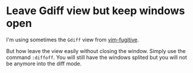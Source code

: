 # Leave Gdiff view but keep windows open

I'm using sometimes the `Gdiff` view from [vim-fugitive](https://github.com/tpope/vim-fugitive).

But how leave the view easily without closing the window. Simply use the
command `:diffoff`. You will still have the windows splited but you will
not be anymore into the diff mode.
